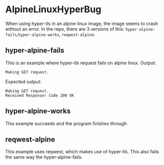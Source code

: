 # AlpineLinuxHyperBug
When using hyper-tls in an alpine linux image, the image seems to crash without an error.
In the repo, there are 3 versions of this: `hyper-alpine-fails`,`hyper-alpine-works`, `reqwest-alpine`.

## hyper-alpine-fails
This is an example where hyper-tls request fails on alpine linux.
Output:
```
Making GET request.
```
Expected output:
```
Making GET request.
Received Response! Code 200 OK
```

## hyper-alpine-works
This example succeeds and the program finishes through

## reqwest-alpine
This example uses reqwest, which makes use of hyper-tls. This also fails the same way the hyper-alpine-fails.
